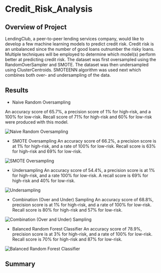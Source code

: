 # Credit_Risk_Analysis
## Overview of Project
LendingClub, a peer-to-peer lending services company, would like to develop a few machine learning models to predict credit risk. Credit risk is an unbalanced since the number of good loans outnumber the risky loans. Multiple techniques will be employed to determine which model(s) perform better at predicting credit risk. The dataset was first oversampled using the RandomOverSampler and SMOTE. The dataset was then undersampled using ClusterCentroids. SMOTEENN algorithm was used next which combines both over- and undersampling of the data.

## Results
* Naive Random Oversampling 

An accuracy score of 65.7%, a precision score of 1% for high-risk, and a 100% for low-risk. Recall score of 71% for high-risk and 60% for low-risk were produced with this model.


![Naive Random Oversampling](https://user-images.githubusercontent.com/67697826/213802447-e8d465fb-2b1a-439a-8850-785516b8e243.png)

* SMOTE Oversampling 
An accuracy score of 66.2%, a precision score is at 1% for high-risk, and a rate of 100% for low-risk. Recall score is 63% for high-risk and 69% for low-risk.

![SMOTE Oversampling](https://user-images.githubusercontent.com/67697826/213803238-2c048ff4-1bfa-4869-afd6-f47202b37e1a.png)

* Undersampling
An accuracy score of 54.4%, a precision score is at 1% for high-risk, and a rate 100% for low-risk. A recall score is 69% for high-risk and 40% for low-risk.

![Undersampling](https://user-images.githubusercontent.com/67697826/213804134-82293315-e678-44cb-a8e9-96593ebfd1a8.png)

* Combination (Over and Under) Sampling
An accuracy score of 68.8%, precision score is at 1% for high-risk, and a rate of 100% for low-risk. Recall score is 80% for high-risk and 57% for low-risk.

![Combination (Over and Under) Sampling](https://user-images.githubusercontent.com/67697826/213804719-68d346e7-9962-45a9-abdc-fa3aa96d1117.png)

* Balanced Random Forest Classifier 
An accuracy score of 78.9%, precision score is at 3% for high-risk, and a rate of 100% for low-risk. Recall score is 70% for high-risk and 87% for low-risk.

![Balanced Random Forest Classifier](https://user-images.githubusercontent.com/67697826/213805923-46c54d5f-fb20-4a7e-b6d7-5680b9399838.png)


## Summary
